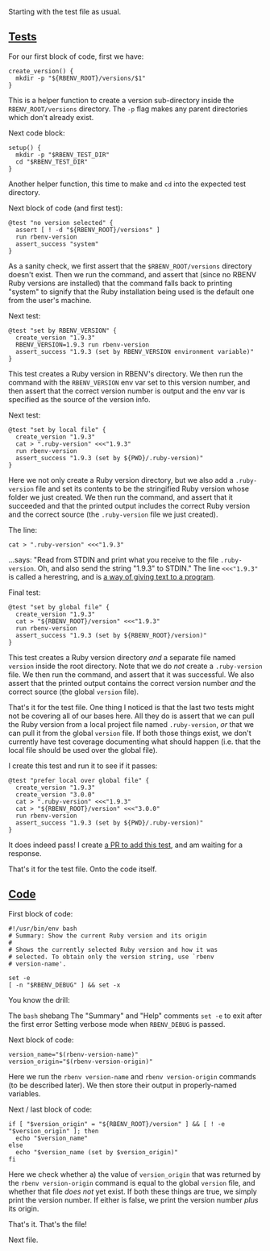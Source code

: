 Starting with the test file as usual.

## [Tests](https://github.com/rbenv/rbenv/blob/c4395e58201966d9f90c12bd6b7342e389e7a4cb/test/version.bats)

For our first block of code, first we have:

```
create_version() {
  mkdir -p "${RBENV_ROOT}/versions/$1"
}
```

This is a helper function to create a version sub-directory inside the `RBENV_ROOT/versions` directory.  The `-p` flag makes any parent directories which don't already exist.

Next code block:

```
setup() {
  mkdir -p "$RBENV_TEST_DIR"
  cd "$RBENV_TEST_DIR"
}
```

Another helper function, this time to make and `cd` into the expected test directory.

Next block of code (and first test):

```
@test "no version selected" {
  assert [ ! -d "${RBENV_ROOT}/versions" ]
  run rbenv-version
  assert_success "system"
}
```

As a sanity check, we first assert that the `$RBENV_ROOT/versions` directory doesn't exist.  Then we run the command, and assert that (since no RBENV Ruby versions are installed) that the command falls back to printing "system" to signify that the Ruby installation being used is the default one from the user's machine.

Next test:

```
@test "set by RBENV_VERSION" {
  create_version "1.9.3"
  RBENV_VERSION=1.9.3 run rbenv-version
  assert_success "1.9.3 (set by RBENV_VERSION environment variable)"
}
```

This test creates a Ruby version in RBENV's directory.  We then run the command with the `RBENV_VERSION` env var set to this version number, and then assert that the correct version number is output and the env var is specified as the source of the version info.

Next test:

```
@test "set by local file" {
  create_version "1.9.3"
  cat > ".ruby-version" <<<"1.9.3"
  run rbenv-version
  assert_success "1.9.3 (set by ${PWD}/.ruby-version)"
}
```

Here we not only create a Ruby version directory, but we also add a `.ruby-version` file and set its contents to be the stringified Ruby version whose folder we just created.  We then run the command, and assert that it succeeded and that the printed output includes the correct Ruby version and the correct source (the `.ruby-version` file we just created).

The line:

```
cat > ".ruby-version" <<<"1.9.3"
```

...says: "Read from STDIN and print what you receive to the file `.ruby-version`.  Oh, and also send the string "1.9.3" to STDIN."  The line `<<<"1.9.3"` is called a herestring, and is [a way of giving text to a program](https://web.archive.org/web/20220605071257/https://askubuntu.com/questions/678915/whats-the-difference-between-and-in-bash).

Final test:

```
@test "set by global file" {
  create_version "1.9.3"
  cat > "${RBENV_ROOT}/version" <<<"1.9.3"
  run rbenv-version
  assert_success "1.9.3 (set by ${RBENV_ROOT}/version)"
}
```

This test creates a Ruby version directory *and* a separate file named `version` inside the root directory.  Note that we do *not* create a `.ruby-version` file.  We then run the command, and assert that it was successful.  We also assert that the printed output contains the correct version number *and* the correct source (the global `version` file).

That's it for the test file.  One thing I noticed is that the last two tests might not be covering all of our bases here.  All they do is assert that we can pull the Ruby version from a local project file named `.ruby-version`, *or* that we can pull it from the global `version` file.  If both those things exist, we don't currently have test coverage documenting what should happen (i.e. that the local file should be used over the global file).

I create this test and run it to see if it passes:

```
@test "prefer local over global file" {
  create_version "1.9.3"
  create_version "3.0.0"
  cat > ".ruby-version" <<<"1.9.3"
  cat > "${RBENV_ROOT}/version" <<<"3.0.0"
  run rbenv-version
  assert_success "1.9.3 (set by ${PWD}/.ruby-version)"
}
```

It does indeed pass!  I create [a PR to add this test](https://github.com/rbenv/rbenv/pull/1456), and am waiting for a response.

That's it for the test file.  Onto the code itself.

## [Code](https://github.com/rbenv/rbenv/blob/c4395e58201966d9f90c12bd6b7342e389e7a4cb/libexec/rbenv-version)

First block of code:

```
#!/usr/bin/env bash
# Summary: Show the current Ruby version and its origin
#
# Shows the currently selected Ruby version and how it was
# selected. To obtain only the version string, use `rbenv
# version-name'.

set -e
[ -n "$RBENV_DEBUG" ] && set -x
```

You know the drill:

The `bash` shebang
The "Summary" and "Help" comments
`set -e` to exit after the first error
Setting verbose mode when `RBENV_DEBUG` is passed.

Next block of code:

```
version_name="$(rbenv-version-name)"
version_origin="$(rbenv-version-origin)"
```

Here we run the `rbenv version-name` and `rbenv version-origin` commands (to be described later).  We then store their output in properly-named variables.

Next / last block of code:

```
if [ "$version_origin" = "${RBENV_ROOT}/version" ] && [ ! -e "$version_origin" ]; then
  echo "$version_name"
else
  echo "$version_name (set by $version_origin)"
fi
```

Here we check whether a) the value of `version_origin` that was returned by the `rbenv version-origin` command is equal to the global `version` file, and whether that file *does not* yet exist.  If both these things are true, we simply print the version number.  If either is false, we print the version number *plus* its origin.

That's it.  That's the file!

Next file.
